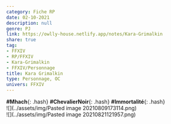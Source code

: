 ```yaml
---
category: Fiche RP
date: 02-10-2021
description: null
genre: PJ
link: https://owlly-house.netlify.app/notes/Kara-Grimalkin
share: true
tag:
- FFXIV
- RP/FFXIV
- Kara-Grimalkin
- FFXIV/Personnage
title: Kara Grimalkin
type: Personnage, OC
univers: FFXIV
---
```


**#Mhach**{: .hash} **#ChevalierNoir**{: .hash} **#Immortalité**{: .hash}  
![](../assets/img/Pasted image 20210809173114.png)  
![](../assets/img/Pasted image 20210821121957.png)
